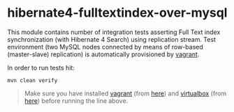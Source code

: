 # hibernate4-fulltextindex-over-mysql

This module contains number of integration tests asserting Full Text index synchronization (with Hibernate 4 Search)
using replication stream. Test environment (two MySQL nodes connected by means of row-based (master-slave)
replication) is automatically provisioned by [vagrant](http://www.vagrantup.com/).

In order to run tests hit:

    mvn clean verify

> Make sure you have installed [vagrant](http://www.vagrantup.com/) (from [here](http://docs.vagrantup.com/v2/installation/index.html))
and [virtualbox](http://www.virtualbox.org/) (from [here](https://www.virtualbox.org/wiki/Downloads)) before running the line above.
